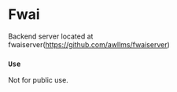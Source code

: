 # Fwai 

Backend server located at fwaiserver(https://github.com/awllms/fwaiserver)

### `Use`

Not for public use.
